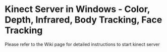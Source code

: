 # Kinect Server in Windows - Color, Depth, Infrared, Body Tracking, Face Tracking

Please refer to the Wiki page for detailed instructions to start kinect server
